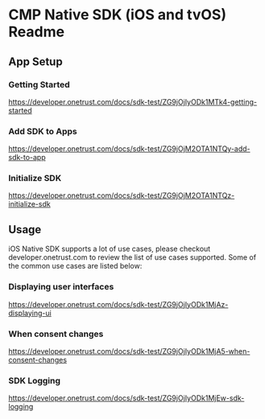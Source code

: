 # CMP Native SDK (iOS and tvOS) Readme

## App Setup
### Getting Started
https://developer.onetrust.com/docs/sdk-test/ZG9jOjIyODk1MTk4-getting-started

### Add SDK to Apps
https://developer.onetrust.com/docs/sdk-test/ZG9jOjM2OTA1NTQy-add-sdk-to-app

### Initialize SDK
https://developer.onetrust.com/docs/sdk-test/ZG9jOjM2OTA1NTQz-initialize-sdk

## Usage
iOS Native SDK supports a lot of use cases, please checkout developer.onetrust.com to review the list of use cases supported.
Some of the common use cases are listed below:
### Displaying user interfaces
https://developer.onetrust.com/docs/sdk-test/ZG9jOjIyODk1MjAz-displaying-ui

### When consent changes
https://developer.onetrust.com/docs/sdk-test/ZG9jOjIyODk1MjA5-when-consent-changes

### SDK Logging
https://developer.onetrust.com/docs/sdk-test/ZG9jOjIyODk1MjEw-sdk-logging
